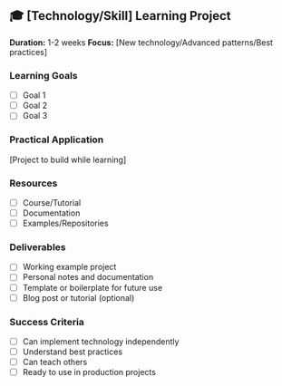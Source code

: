 ## 🎓 [Technology/Skill] Learning Project

**Duration:** 1-2 weeks
**Focus:** [New technology/Advanced patterns/Best practices]

### Learning Goals
- [ ] Goal 1
- [ ] Goal 2
- [ ] Goal 3

### Practical Application
[Project to build while learning]

### Resources
- [ ] Course/Tutorial
- [ ] Documentation
- [ ] Examples/Repositories

### Deliverables
- [ ] Working example project
- [ ] Personal notes and documentation
- [ ] Template or boilerplate for future use
- [ ] Blog post or tutorial (optional)

### Success Criteria
- [ ] Can implement technology independently
- [ ] Understand best practices
- [ ] Can teach others
- [ ] Ready to use in production projects
